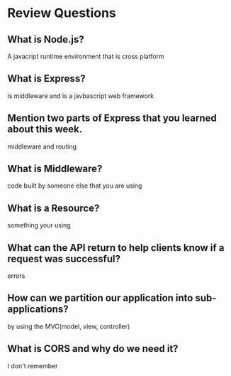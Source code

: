 # Review Questions

## What is Node.js?
A javacript runtime environment that is cross platform

## What is Express?
is middleware and is a javbascript web framework 

## Mention two parts of Express that you learned about this week.

middleware and routing

## What is Middleware?
code built by someone else that you are using 

## What is a Resource?
something your using 

## What can the API return to help clients know if a request was successful?
errors

## How can we partition our application into sub-applications?
by using the MVC(model, view, controller)

## What is CORS and why do we need it?
I don't remember